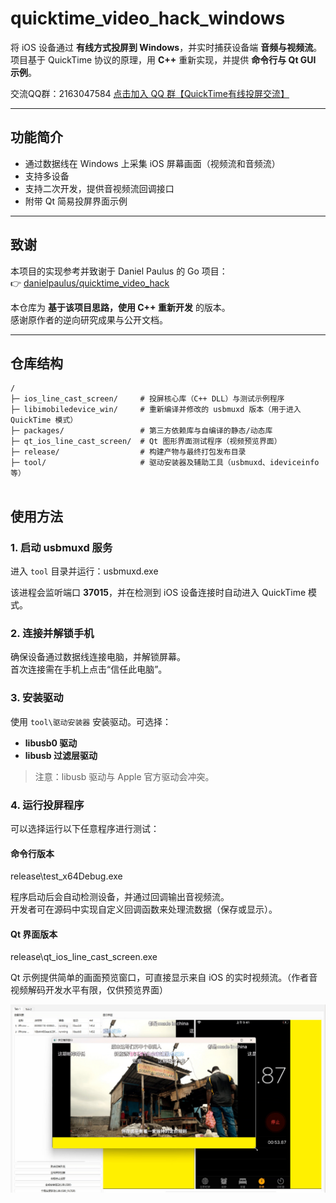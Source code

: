 # quicktime_video_hack_windows

将 iOS 设备通过 **有线方式投屏到 Windows**，并实时捕获设备端 **音频与视频流**。  
项目基于 QuickTime 协议的原理，用 **C++** 重新实现，并提供 **命令行与 Qt GUI 示例**。

交流QQ群：2163047584
[点击加入 QQ 群【QuickTime有线投屏交流】](https://qun.qq.com/universal-share/share?ac=1&authKey=680t7iHiyBjQuLz4DgALfCZIquS95kF7jfW3DJSMoY1sDdsKa9bl5vAvJShsU5r6&busi_data=eyJncm91cENvZGUiOiIyMTYzMDQ3NTg0IiwidG9rZW4iOiJxa2l6WkVmK2lKL20vZFRYWU5LditkQTdXVUJvb0hHVWFXellOMXVSditPYWJoMXZBMEFmSUE1NXU1bmdqTXh0IiwidWluIjoiMjU2ODM1NjMzNiJ9&data=KpsrvrbRLzRZiB3xx5cPTAggjYX00aFeqwGT0vuTozVOKFbnWf7RTh3ubA4XpDN2l1EPs1we9fIWmURPV5E52Q&svctype=4&tempid=h5_group_info)


---

## 功能简介
- 通过数据线在 Windows 上采集 iOS 屏幕画面（视频流和音频流）  
- 支持多设备
- 支持二次开发，提供音视频流回调接口  
- 附带 Qt 简易投屏界面示例  

---

## 致谢
本项目的实现参考并致谢于 Daniel Paulus 的 Go 项目：  
👉 [danielpaulus/quicktime_video_hack](https://github.com/danielpaulus/quicktime_video_hack)

本仓库为 **基于该项目思路，使用 C++ 重新开发** 的版本。  
感谢原作者的逆向研究成果与公开文档。

---

## 仓库结构
```
/
├─ ios_line_cast_screen/     # 投屏核心库（C++ DLL）与测试示例程序
├─ libimobiledevice_win/     # 重新编译并修改的 usbmuxd 版本（用于进入 QuickTime 模式）
├─ packages/                 # 第三方依赖库与自编译的静态/动态库
├─ qt_ios_line_cast_screen/  # Qt 图形界面测试程序（视频预览界面）
├─ release/                  # 构建产物与最终打包发布目录
├─ tool/                     # 驱动安装器及辅助工具（usbmuxd、ideviceinfo等）


```
## 使用方法
### 1. 启动 usbmuxd 服务
进入 `tool` 目录并运行：usbmuxd.exe

该进程会监听端口 **37015**，并在检测到 iOS 设备连接时自动进入 QuickTime 模式。

### 2. 连接并解锁手机
确保设备通过数据线连接电脑，并解锁屏幕。  
首次连接需在手机上点击“信任此电脑”。

### 3. 安装驱动
使用 `tool\驱动安装器` 安装驱动。可选择：
- **libusb0 驱动**
- **libusb 过滤层驱动**

> 注意：libusb 驱动与 Apple 官方驱动会冲突。

### 4. 运行投屏程序
可以选择运行以下任意程序进行测试：

#### 命令行版本
release\test_x64Debug.exe

程序启动后会自动检测设备，并通过回调输出音视频流。  
开发者可在源码中实现自定义回调函数来处理流数据（保存或显示）。

#### Qt 界面版本
release\qt_ios_line_cast_screen.exe

Qt 示例提供简单的画面预览窗口，可直接显示来自 iOS 的实时视频流。（作者音视频解码开发水平有限，仅供预览界面）

![运行截图](https://github.com/chotgpt/quicktime_video_hack_windows/raw/main/Image.jpg)


